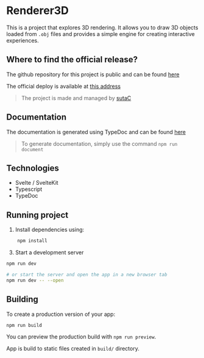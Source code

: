 # Renderer3D

This is a project that explores 3D rendering. It allows you to draw 3D objects loaded from `.obj` files and provides a simple engine for creating interactive experiences.

## Where to find the official release?

The github repository for this project is public and can be found [here](https://github.com/sutaC/Renderer3D)

The official deploy is available at [this address](https://sutac-renderer3d.netlify.app/)

> The project is made and managed by [sutaC](https://github.com/sutaC)

## Documentation

The documentation is generated using TypeDoc and can be found [here](./docs/index.html)

> To generate documentation, simply use the command `npm run document`

## Technologies

- Svelte / SvelteKit
- Typescript
- TypeDoc

## Running project

1. Install dependencies using:

```bash
    npm install
```

3. Start a development server

```bash
npm run dev

# or start the server and open the app in a new browser tab
npm run dev -- --open
```

## Building

To create a production version of your app:

```bash
npm run build
```

You can preview the production build with `npm run preview`.

App is build to static files created in `build/` directory.
